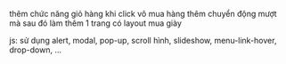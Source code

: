 thêm chức năng giỏ hàng khi click vô mua hàng
thêm chuyển động mượt mà
sau đó làm thêm 1 trang có layout mua giày

js: sử dụng alert, modal, pop-up, scroll hình, slideshow, menu-link-hover, drop-down, ...